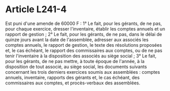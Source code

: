 # Article L241-4

Est puni d'une amende de 60000 F :   1° Le fait, pour les gérants, de ne pas, pour chaque exercice, dresser l'inventaire, établir les comptes annuels et un rapport de gestion ;   2° Le fait, pour les gérants, de ne pas, dans le délai de quinze jours avant la date de l'assemblée, adresser aux associés les comptes annuels, le rapport de gestion, le texte des résolutions proposées et, le cas échéant, le rapport des commissaires aux comptes, ou de ne pas tenir l'inventaire à la disposition des associés au siège social ;   3° Le fait, pour les gérants, de ne pas mettre, à toute époque de l'année, à la disposition de tout associé, au siège social, les documents suivants concernant les trois derniers exercices soumis aux assemblées : comptes annuels, inventaire, rapports des gérants et, le cas échéant, des commissaires aux comptes, et procès-verbaux des assemblées.